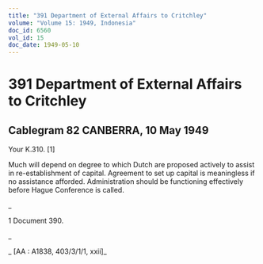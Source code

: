 ```yaml
---
title: "391 Department of External Affairs to Critchley"
volume: "Volume 15: 1949, Indonesia"
doc_id: 6560
vol_id: 15
doc_date: 1949-05-10
---
```


# 391 Department of External Affairs to Critchley

## Cablegram 82 CANBERRA, 10 May 1949

Your K.310. [1]

Much will depend on degree to which Dutch are proposed actively to assist in re-establishment of capital. Agreement to set up capital is meaningless if no assistance afforded. Administration should be functioning effectively before Hague Conference is called.

_

1 Document 390.

_

_ [AA : A1838, 403/3/1/1, xxii]_
